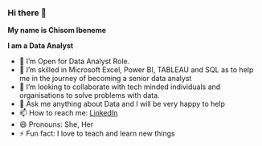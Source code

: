 ### Hi there 👋

**My name is Chisom Ibeneme**

**I am a Data Analyst**


- 🔭 I’m Open for Data Analyst Role.
- 🌱 I’m skilled in Microsoft Excel, Power BI, TABLEAU and SQL as to help me in the journey of becoming a senior data analyst
- 👯 I’m looking to collaborate with tech minded individuals and organisations to solve problems with data. 
- 💬 Ask me anything about Data and I will be very happy to help
- 📫 How to reach me: [LinkedIn](https://www.linkedin.com/in/chisom-onyemalu?utm_source=share&utm_campaign=share_via&utm_content=profile&utm_medium=ios_app)
- 😄 Pronouns: She, Her
- ⚡ Fun fact: I love to teach and learn new things
  
